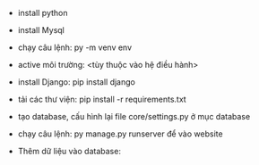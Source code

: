 - install python
- install Mysql

- chạy câu lệnh: py -m venv env
- active môi trường: <tùy thuộc vào hệ điều hành>
- install Django: pip install django
- tải các thư viện: pip install -r requirements.txt
- tạo database, cấu hình lại file core/settings.py ở mục database
- chạy câu lệnh: py manage.py runserver để vào website

- Thêm dữ liệu vào database:
